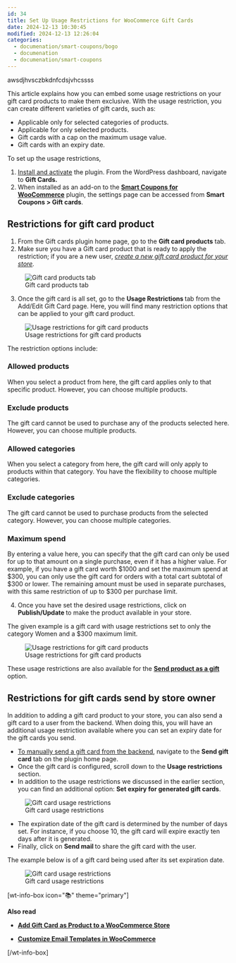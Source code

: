 ```yaml
---
id: 34
title: Set Up Usage Restrictions for WooCommerce Gift Cards
date: 2024-12-13 10:30:45
modified: 2024-12-13 12:26:04
categories:
  - documenation/smart-coupons/bogo
  - documenation
  - documenation/smart-coupons
---
```



<!-- wp:paragraph -->
<p>awsdjhvsczbkdnfcdsjvhcssss</p>
<!-- /wp:paragraph -->

<!-- wp:paragraph -->
<p>This article explains how you can embed some usage restrictions on your gift card products to make them exclusive. With the usage restriction, you can create different varieties of gift cards, such as:</p>
<!-- /wp:paragraph -->

<!-- wp:list -->
<ul class="wp-block-list"><!-- wp:list-item -->
<li>Applicable only for selected categories of products.</li>
<!-- /wp:list-item -->

<!-- wp:list-item -->
<li>Applicable for only selected products.</li>
<!-- /wp:list-item -->

<!-- wp:list-item -->
<li>Gift cards with a cap on the maximum usage value.</li>
<!-- /wp:list-item -->

<!-- wp:list-item -->
<li>Gift cards with an expiry date.</li>
<!-- /wp:list-item --></ul>
<!-- /wp:list -->

<!-- wp:paragraph -->
<p>To set up the usage restrictions,</p>
<!-- /wp:paragraph -->

<!-- wp:list {"ordered":true,"start":1} -->
<ol start="1" class="wp-block-list"><!-- wp:list-item -->
<li><a href="https://www.webtoffee.com/how-to-download-install-update-woocommerce-plugin/">Install and activate</a> the plugin. From the WordPress dashboard, navigate to <strong>Gift Cards.</strong></li>
<!-- /wp:list-item -->

<!-- wp:list-item -->
<li>When installed as an add-on to the&nbsp;<a href="https://www.webtoffee.com/product/smart-coupons-for-woocommerce/"><strong>Smart Coupons for WooCommerce</strong></a>&nbsp;plugin, the settings page can be accessed from&nbsp;<strong>Smart Coupons &gt; Gift cards</strong>.</li>
<!-- /wp:list-item --></ol>
<!-- /wp:list -->

<!-- wp:heading -->
<h2 class="wp-block-heading" id="Restrictions-for-gift-card-product">Restrictions for gift card product</h2>
<!-- /wp:heading -->

<!-- wp:list {"ordered":true,"start":1} -->
<ol start="1" class="wp-block-list"><!-- wp:list-item -->
<li>From the Gift cards plugin home page, go to the <strong>Gift card products</strong> tab.</li>
<!-- /wp:list-item -->

<!-- wp:list-item -->
<li>Make sure you have a Gift card product that is ready to apply the restriction; if you are a new user, <a href="https://www.webtoffee.com/add-gift-card-as-product-to-a-woocommerce-store/"><em>create a new gift card product for your store</em></a><em>.</em></li>
<!-- /wp:list-item --></ol>
<!-- /wp:list -->

<!-- wp:image {"id":582378,"sizeSlug":"large","linkDestination":"none","align":"center"} -->
<figure class="wp-block-image aligncenter size-large"><img src="https://www.webtoffee.com/wp-content/uploads/2024/01/2024-01-04_10-11-44-1024x375.png" alt="Gift card products tab" class="wp-image-582378"/><figcaption class="wp-element-caption">Gift card products tab</figcaption></figure>
<!-- /wp:image -->

<!-- wp:list {"ordered":true,"start":3} -->
<ol start="3" class="wp-block-list"><!-- wp:list-item -->
<li>Once the gift card is all set, go to the <strong>Usage </strong><span style="box-sizing: border-box; margin: 0px; padding: 0px;"><strong>Restrictions&nbsp;</strong>tab from the Add/Edit Gift Card page. Here, you will find</span> many restriction options that can be applied to your gift card product.</li>
<!-- /wp:list-item --></ol>
<!-- /wp:list -->

<!-- wp:image {"id":582379,"sizeSlug":"large","linkDestination":"none","align":"center"} -->
<figure class="wp-block-image aligncenter size-large"><img src="https://www.webtoffee.com/wp-content/uploads/2024/01/2024-01-04_11-02-03-770x1024.png" alt="Usage restrictions for gift card products" class="wp-image-582379"/><figcaption class="wp-element-caption">Usage restrictions for gift card products</figcaption></figure>
<!-- /wp:image -->

<!-- wp:paragraph -->
<p>The restriction options include:</p>
<!-- /wp:paragraph -->

<!-- wp:heading {"level":3} -->
<h3 class="wp-block-heading" id="Allowed-products">Allowed products</h3>
<!-- /wp:heading -->

<!-- wp:paragraph -->
<p>When you select a product from here, the gift card applies only to that specific product. However, you can choose multiple products.</p>
<!-- /wp:paragraph -->

<!-- wp:heading {"level":3} -->
<h3 class="wp-block-heading" id="Exclude-products">Exclude products</h3>
<!-- /wp:heading -->

<!-- wp:paragraph -->
<p>The gift card cannot be used to purchase any of the products selected here. However, you can choose multiple products.</p>
<!-- /wp:paragraph -->

<!-- wp:heading {"level":3} -->
<h3 class="wp-block-heading" id="Allowed-categories">Allowed categories</h3>
<!-- /wp:heading -->

<!-- wp:paragraph -->
<p>When you select a category from here, the gift card will only apply to products within that category. You have the flexibility to choose multiple categories.</p>
<!-- /wp:paragraph -->

<!-- wp:heading {"level":3} -->
<h3 class="wp-block-heading" id="Exclude-categories">Exclude categories</h3>
<!-- /wp:heading -->

<!-- wp:paragraph -->
<p>The gift card cannot be used to purchase products from the selected category. However, you can choose multiple categories.</p>
<!-- /wp:paragraph -->

<!-- wp:heading {"level":3} -->
<h3 class="wp-block-heading" id="Maximum-spend">Maximum spend</h3>
<!-- /wp:heading -->

<!-- wp:paragraph -->
<p>By entering a value here, you can specify that the gift card can only be used for up to that amount on a single purchase, even if it has a higher value. For example, if you have a gift card worth $1000 and set the maximum spend at $300, you can only use the gift card for orders with a total cart subtotal of $300 or lower. The remaining amount must be used in separate purchases, with this same restriction of up to $300 per purchase limit.</p>
<!-- /wp:paragraph -->

<!-- wp:list {"ordered":true,"start":4} -->
<ol start="4" class="wp-block-list"><!-- wp:list-item -->
<li>Once you have set the desired usage restrictions, click on <strong>Publish/Update </strong>to make the product available in your store.</li>
<!-- /wp:list-item --></ol>
<!-- /wp:list -->

<!-- wp:paragraph -->
<p>The given example is a gift card with usage restrictions set to only the category Women and a $300&nbsp;maximum limit.</p>
<!-- /wp:paragraph -->

<!-- wp:image {"id":582382,"sizeSlug":"full","linkDestination":"none","align":"center"} -->
<figure class="wp-block-image aligncenter size-full"><img src="https://www.webtoffee.com/wp-content/uploads/2024/01/Screen-Recording-2024-01-04-at-11.19.01 AM-1.gif" alt="Usage restrictions for gift card products" class="wp-image-582382"/><figcaption class="wp-element-caption">Usage restrictions for gift card products</figcaption></figure>
<!-- /wp:image -->

<!-- wp:paragraph -->
<p>These usage restrictions are also available for the <a href="https://www.webtoffee.com/send-product-as-gift/#:~:text=Set%20up%20the%20%E2%80%9CSend%20Product,settings%20%3E%20Send%20product%20as%20gift."><strong>Send product as a gift</strong></a> option.</p>
<!-- /wp:paragraph -->

<!-- wp:heading -->
<h2 class="wp-block-heading" id="Restrictions-for-gift-cards-send-by-store-owner">Restrictions for gift cards send by store owner</h2>
<!-- /wp:heading -->

<!-- wp:paragraph -->
<p>In addition to adding a gift card product to your store, you can also send a gift card to a user from the backend. When doing this, you will have an additional usage restriction available where you can set an expiry date for the gift cards you send.</p>
<!-- /wp:paragraph -->

<!-- wp:list -->
<ul class="wp-block-list"><!-- wp:list-item -->
<li><a href="https://www.webtoffee.com/send-gift-card-coupon-manually-from-backend/">To </a><span style="box-sizing: border-box; margin: 0px; padding: 0px;"><a href="https://www.webtoffee.com/send-gift-card-coupon-manually-from-backend/" target="_blank" rel="noopener">manually send a gift card from the backend</a>, navigate to the&nbsp;<strong>Send gift card</strong>&nbsp;tab on</span> the plugin home page.</li>
<!-- /wp:list-item -->

<!-- wp:list-item -->
<li>Once the gift card is configured, scroll down to the <strong>Usage restrictions</strong> section.</li>
<!-- /wp:list-item -->

<!-- wp:list-item -->
<li>In addition to the usage restrictions we discussed in the earlier section, you can find an additional option: <strong>Set expiry for generated gift cards</strong>.</li>
<!-- /wp:list-item --></ul>
<!-- /wp:list -->

<!-- wp:image {"id":582385,"sizeSlug":"large","linkDestination":"none","align":"center"} -->
<figure class="wp-block-image aligncenter size-large"><img src="https://www.webtoffee.com/wp-content/uploads/2024/01/2024-01-04_11-11-44-870x1024.png" alt="Gift card usage restrictions" class="wp-image-582385"/><figcaption class="wp-element-caption"> Gift card usage restrictions</figcaption></figure>
<!-- /wp:image -->

<!-- wp:list -->
<ul class="wp-block-list"><!-- wp:list-item -->
<li>The expiration date of the gift card is determined by the number of days set. For instance, if you choose 10, the gift card will expire exactly ten days after it is generated.</li>
<!-- /wp:list-item -->

<!-- wp:list-item -->
<li>Finally, click on <strong>Send mail </strong>to share the gift card with the user.</li>
<!-- /wp:list-item --></ul>
<!-- /wp:list -->

<!-- wp:paragraph -->
<p>The example below is of a gift card being used after its set expiration date.</p>
<!-- /wp:paragraph -->

<!-- wp:image {"id":582387,"sizeSlug":"full","linkDestination":"none","align":"center"} -->
<figure class="wp-block-image aligncenter size-full"><img src="https://www.webtoffee.com/wp-content/uploads/2024/01/Screen-Recording-2024-01-04-at-11.28.46 AM-1-1.gif" alt="Gift card usage restrictions" class="wp-image-582387"/><figcaption class="wp-element-caption">Gift card usage restrictions</figcaption></figure>
<!-- /wp:image -->

<!-- wp:shortcode -->
[wt-info-box icon="📚" theme="primary"]
<!-- /wp:shortcode -->

<!-- wp:paragraph -->
<p><strong>Also read</strong></p>
<!-- /wp:paragraph -->

<!-- wp:columns -->
<div class="wp-block-columns"><!-- wp:column -->
<div class="wp-block-column"><!-- wp:list -->
<ul class="wp-block-list"><!-- wp:list-item -->
<li><a href="https://www.webtoffee.com/add-gift-card-as-product-to-a-woocommerce-store/"><strong>Add Gift Card as Product to a WooCommerce Store</strong></a></li>
<!-- /wp:list-item --></ul>
<!-- /wp:list --></div>
<!-- /wp:column -->

<!-- wp:column -->
<div class="wp-block-column"><!-- wp:list -->
<ul class="wp-block-list"><!-- wp:list-item -->
<li><a href="https://www.webtoffee.com/customize-emails-in-woocommerce/"><strong>Customize Email Templates in WooCommerce</strong></a></li>
<!-- /wp:list-item --></ul>
<!-- /wp:list --></div>
<!-- /wp:column --></div>
<!-- /wp:columns -->

<!-- wp:shortcode -->
[/wt-info-box]
<!-- /wp:shortcode -->